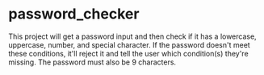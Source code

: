 # password_checker
This project will get a password input and then check if it has a lowercase, uppercase, number, and special character.
If the password doesn't meet these conditions, it'll reject it and tell the user which condition(s) they're missing.
The password must also be 9 characters.

